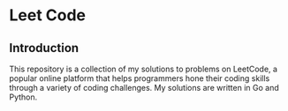 # Leet Code

## Introduction

This repository is a collection of my solutions to problems on LeetCode, a popular online platform that helps programmers
hone their coding skills through a variety of coding challenges. My solutions are written in Go and Python.

